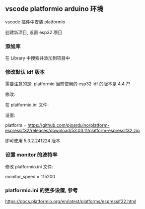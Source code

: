 ## vscode platformio arduino 环境

vscode 插件中安装 platformio

创建新项目, 设置 esp32 项目

### 添加库

在 Library 中搜索并添加到项目中

### 修改默认 idf 版本

需要注意的是: platformio 当前使用的 esp32 idf 的版本是 4.4.7?

修改:

在 platformio.ini 文件:

设置:

platform = https://github.com/pioarduino/platform-espressif32/releases/download/53.03.11/platform-espressif32.zip

即可使用 5.3.2.241224 版本

### 设置 monitor 的波特率

修改 platformio.ini 文件:

monitor_speed = 115200

### platformio.ini 的更多设置, 参考

https://docs.platformio.org/en/latest/platforms/espressif32.html
